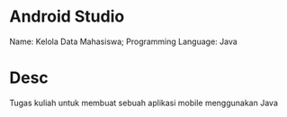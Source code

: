 # Android Studio
Name: Kelola Data Mahasiswa;
Programming Language: Java

# Desc
Tugas kuliah untuk membuat sebuah aplikasi mobile menggunakan Java
